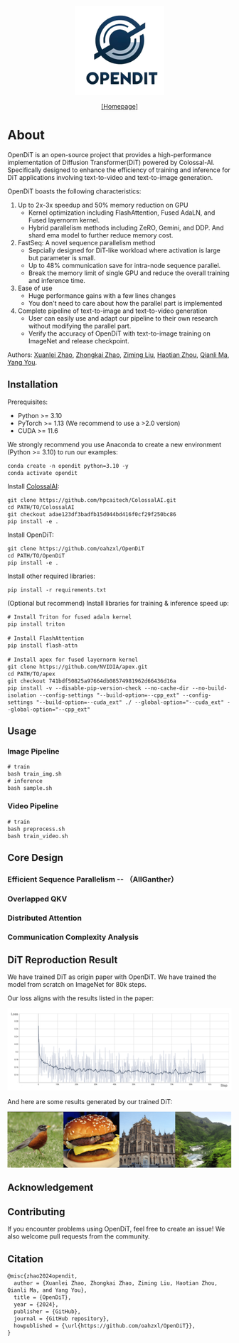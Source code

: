 <p align="center">
<img width="200px" alt="OpenMoE" src="./figure/logo.png?raw=true">
</p>
<p align="center"><a href="https://github.com/oahzxl/OpenDiT">[Homepage]</a></p>
</p>

# About

OpenDiT is an open-source project that provides a high-performance implementation of Diffusion Transformer(DiT) powered by Colossal-AI. Specifically designed to enhance the efficiency of training and inference for DiT applications involving text-to-video and text-to-image generation.

OpenDiT boasts the following characteristics:

1. Up to 2x-3x speedup and 50% memory reduction on GPU
      * Kernel optimization including FlashAttention, Fused AdaLN, and Fused layernorm kernel.
      * Hybrid parallelism methods including ZeRO, Gemini, and DDP. And shard ema model to further reduce memory cost.
2. FastSeq: A novel sequence parallelism method
    * Sepcially designed for DiT-like workload where activation is large but parameter is small.
    * Up to 48% communication save for intra-node sequence parallel.
    * Break the memory limit of single GPU and reduce the overall training and inference time.
3. Ease of use
    * Huge performance gains with a few lines changes
    * You don't need to care about how the parallel part is implemented
4. Complete pipeline of text-to-image and text-to-video generation
    * User can easily use and adapt our pipeline to their own research without modifying the parallel part.
    * Verify the accuracy of OpenDiT with text-to-image training on ImageNet and release checkpoint.

Authors: [Xuanlei Zhao](https://oahzxl.github.io/), [Zhongkai Zhao](https://www.linkedin.com/in/zhongkai-zhao-kk2000/), [Ziming Liu](https://maruyamaaya.github.io/), [Haotian Zhou](https://github.com/ht-zhou), [Qianli Ma](https://fazzie-key.cool/about/index.html), [Yang You](https://www.comp.nus.edu.sg/~youy/).

## Installation

Prerequisites:

-   Python >= 3.10
-   PyTorch >= 1.13 (We recommend to use a >2.0 version)
-   CUDA >= 11.6

We strongly recommend you use Anaconda to create a new environment (Python >= 3.10) to run our examples:

```shell
conda create -n opendit python=3.10 -y
conda activate opendit
```

Install [ColossalAI](https://github.com/hpcaitech/ColossalAI):

```shell
git clone https://github.com/hpcaitech/ColossalAI.git
cd PATH/TO/ColossalAI
git checkout adae123df3badfb15d044bd416f0cf29f250bc86
pip install -e .
```

Install OpenDiT:

```shell
git clone https://github.com/oahzxl/OpenDiT
cd PATH/TO/OpenDiT
pip install -e .
```

Install other required libraries:

```shell
pip install -r requirements.txt
```

(Optional but recommend) Install libraries for training & inference speed up:

```shell
# Install Triton for fused adaln kernel
pip install triton

# Install FlashAttention
pip install flash-attn

# Install apex for fused layernorm kernel
git clone https://github.com/NVIDIA/apex.git
cd PATH/TO/apex
git checkout 741bdf50825a97664db08574981962d66436d16a
pip install -v --disable-pip-version-check --no-cache-dir --no-build-isolation --config-settings "--build-option=--cpp_ext" --config-settings "--build-option=--cuda_ext" ./ --global-option="--cuda_ext" --global-option="--cpp_ext"
```


## Usage
### Image Pipeline
```
# train
bash train_img.sh
# inference
bash sample.sh
```
### Video Pipeline
```
# train
bash preprocess.sh
bash train_video.sh
```

## Core Design
### Efficient Sequence Parallelism -- （AllGanther）

### Overlapped QKV

### Distributed Attention

### Communication Complexity Analysis

## DiT Reproduction Result

We have trained DiT as origin paper with OpenDiT. We have trained the model from scratch on ImageNet for 80k steps.

Our loss aligns with the results listed in the paper:

![Loss](./figure/dit_loss.png)

And here are some results generated by our trained DiT:

![Results](./figure/dit_results.png)

## Acknowledgement

## Contributing

If you encounter problems using OpenDiT, feel free to create an issue! We also welcome pull requests from the community.

## Citation
```
@misc{zhao2024opendit,
  author = {Xuanlei Zhao, Zhongkai Zhao, Ziming Liu, Haotian Zhou, Qianli Ma, and Yang You},
  title = {OpenDiT},
  year = {2024},
  publisher = {GitHub},
  journal = {GitHub repository},
  howpublished = {\url{https://github.com/oahzxl/OpenDiT}},
}
```
